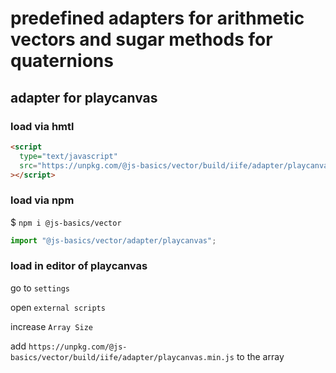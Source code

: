 # predefined adapters for arithmetic vectors and sugar methods for quaternions

## adapter for playcanvas

### load via hmtl

```html
<script
  type="text/javascript"
  src="https://unpkg.com/@js-basics/vector/build/iife/adapter/playcanvas.min.js"
></script>
```

### load via npm

\$ `npm i @js-basics/vector`

```javascript
import "@js-basics/vector/adapter/playcanvas";
```

### load in editor of playcanvas

go to `settings`

open `external scripts`

increase `Array Size`

add `https://unpkg.com/@js-basics/vector/build/iife/adapter/playcanvas.min.js` to the array
